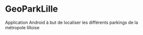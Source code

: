 # GeoParkLille
Application Android à but de localiser les différents parkings de la métropole lilloise
